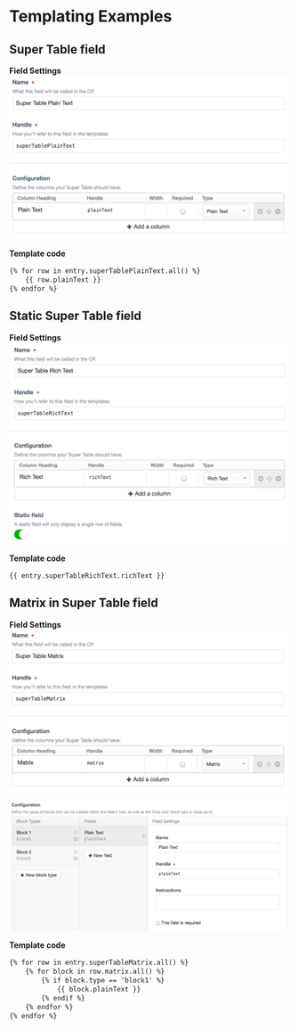 # Templating Examples

## Super Table field

**Field Settings** ![](/docs/screenshots/field_supertable.png)

**Template code**

```twig
{% for row in entry.superTablePlainText.all() %}
    {{ row.plainText }}
{% endfor %}
```

## Static Super Table field

**Field Settings** ![](/docs/screenshots/field_supertable_static.png)

**Template code**

```twig
{{ entry.superTableRichText.richText }}
```

## Matrix in Super Table field

**Field Settings** ![](/docs/screenshots/field_supertable_matrix.png)

![](/docs/screenshots/field_supertable_matrix_settings.png)

**Template code**

```twig
{% for row in entry.superTableMatrix.all() %}
    {% for block in row.matrix.all() %}
        {% if block.type == 'block1' %}
            {{ block.plainText }}
        {% endif %}
    {% endfor %}
{% endfor %}
```

